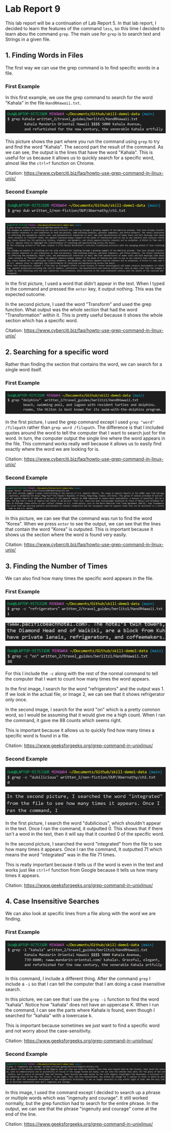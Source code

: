 # Lab Report 9

This lab report will be a continuation of Lab Report 5. In that lab report, I decided to learn the features of the command `less`, so this time I decided to learn abou the command `grep`. The main use for `grep` is to search text and Strings in a given file. 

## 1. Finding Words in Files

The first way we can use the grep command is to find specific words in a file. 

### First Example

In this first example, we use the grep command to search for the word "Kahala" in the file `HandRHawaii.txt`. 

![](2023-03-11-23-52-40.png)

This picture shows the part where you run the command using `grep` to try and find the word "Kahala". The second part the result of the command. As we can see, the output is the lines that have the word "Kahala". This is useful for us because it allows us to quickly search for a specific word, almost like the `ctrl+f` function on Chrome. 

Citation: https://www.cyberciti.biz/faq/howto-use-grep-command-in-linux-unix/

### Second Example

![](2023-03-11-23-56-03.png)

![](2023-03-12-00-01-46.png)

In the first picture, I used a word that didn't appear in the text. When I typed in the command and pressed the `enter` key, it output nothing. This was the expected outcome. 

In the second picture, I used the word "Transform" and used the grep function. What output was the whole section that had the word "Transformation" within it. This is pretty useful because it shows the whole section which has a specific word.  

Citation: https://www.cyberciti.biz/faq/howto-use-grep-command-in-linux-unix/

## 2. Searching for a specific word

Rather than finding the section that contains the word, we can search for a single word itself.  

### First Example

![](2023-03-12-00-05-39.png)

In the first picture, I used the grep command except I used `grep "word" /filepath` rather than `grep word /filepath`. The difference is that I included quotes around the word to tell the computer that I want to search just for the word. In turn, the computer output the single line where the word appears in the file. This
command works really well because it allows us to easily find exactly where the word we are looking for is. 

Citation: https://www.cyberciti.biz/faq/howto-use-grep-command-in-linux-unix/

### Second Example

![](2023-03-12-00-08-48.png)

In this picture, we can see that the command was run to find the word "Korea". When we press `enter` to see the output, we can see that the lines that contain the word "Korea" is outputed. This is important because it shows us the section where the word is found very easily. 

Citation: https://www.cyberciti.biz/faq/howto-use-grep-command-in-linux-unix/

## 3. Finding the Number of Times

We can also find how many times the specific word appears in the file. 

### First Example

![](2023-03-12-19-15-45.png)

![](2023-03-12-19-18-31.png)

![](2023-03-12-19-16-05.png)

For this I include the `-c` along with the rest of the normal command to tell the computer that I want to count how many times the word appears. 

In the first image, I search for the word "refrigerators" and the output was 1. If we look in the actual file, or Image 2, we can see that it shows refrigerator only once. 

In the second image, I search for the word "on" which is a pretty common word, so I would be assuming that it would give me a high count. When I ran the command, it gave me 88 counts which seems right. 

This is important because it allows us to quickly find how many times a specific word is found in a file. 

Citation: https://www.geeksforgeeks.org/grep-command-in-unixlinux/

### Second Example

![](2023-03-12-19-24-32.png)

![](2023-03-12-19-24-47.png)

In the first picture, I search the word "dubilicious", which shouldn't appear in the text. Once I ran the command, it outputted 0. This shows that if there isn't a word in the text, then it will say that it counted 0 of the specific word. 

In the second picture, I searched the word "integrated" from the file to see how many times it appears. Once I ran the command, It outputted 71 which means the word "integrated" was in the file 71 times. 

This is really important because it tells us if the word is even in the text and works just like `ctrl+f` function from Google because it tells us how many times it appears. 

Citation: https://www.geeksforgeeks.org/grep-command-in-unixlinux/

## 4. Case Insensitive Searches

We can also look at specific lines from a file along with the word we are finding. 

### First Example  

![](2023-03-12-19-33-54.png)

In this command, I include a different thing. After the command `grep` I include a `-i` so that I can tell the computer that I am doing a case insensitive search. 

In this picture, we can see that I use the `grep -i` function to find the word "kahala". Notice how "kahala" does not have an uppercase K. When I run the command, I can see the parts where Kahala is found, even though I searched for "kahala" with a lowercase k. 

This is important because sometimes we just want to find a specific word and not worry about the case-sensitivity. 

Citation: https://www.geeksforgeeks.org/grep-command-in-unixlinux/

### Second Example 

![](2023-03-12-19-49-47.png)

In this image, I used the command except I decided to search up a phrase or multiple words which was "ingenuity and courage". It still worked normally, but the grep function had to search for the entire phrase. In the output, we can see that the phrase "ingenuity and courage" come at the end of the line. 

Citation: https://www.geeksforgeeks.org/grep-command-in-unixlinux/
